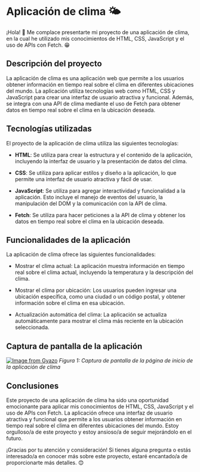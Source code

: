 # Aplicación de clima 🌤

¡Hola! 👋 Me complace presentarte mi proyecto de una aplicación de clima, en la cual he utilizado mis conocimientos de HTML, CSS, JavaScript y el uso de APIs con Fetch. 😁

## Descripción del proyecto

La aplicación de clima es una aplicación web que permite a los usuarios obtener información en tiempo real sobre el clima en diferentes ubicaciones del mundo. La aplicación utiliza tecnologías web como HTML, CSS y JavaScript para crear una interfaz de usuario atractiva y funcional. Además, se integra con una API de clima mediante el uso de Fetch para obtener datos en tiempo real sobre el clima en la ubicación deseada.

## Tecnologías utilizadas

El proyecto de la aplicación de clima utiliza las siguientes tecnologías:

- **HTML**: Se utiliza para crear la estructura y el contenido de la aplicación, incluyendo la interfaz de usuario y la presentación de datos del clima.

- **CSS**: Se utiliza para aplicar estilos y diseño a la aplicación, lo que permite una interfaz de usuario atractiva y fácil de usar.

- **JavaScript**: Se utiliza para agregar interactividad y funcionalidad a la aplicación. Esto incluye el manejo de eventos del usuario, la manipulación del DOM y la comunicación con la API de clima.

- **Fetch**: Se utiliza para hacer peticiones a la API de clima y obtener los datos en tiempo real sobre el clima en la ubicación deseada.

## Funcionalidades de la aplicación

La aplicación de clima ofrece las siguientes funcionalidades:

- Mostrar el clima actual: La aplicación muestra información en tiempo real sobre el clima actual, incluyendo la temperatura y la descripción del clima.

- Mostrar el clima por ubicación: Los usuarios pueden ingresar una ubicación específica, como una ciudad o un código postal, y obtener información sobre el clima en esa ubicación.

- Actualización automática del clima: La aplicación se actualiza automáticamente para mostrar el clima más reciente en la ubicación seleccionada.

## Captura de pantalla de la aplicación

[![Image from Gyazo](https://i.gyazo.com/5b3514ca8e488c2dc34e911bfbef8503.gif)](https://gyazo.com/5b3514ca8e488c2dc34e911bfbef8503)
*Figura 1: Captura de pantalla de la página de inicio de la aplicación de clima*



## Conclusiones

Este proyecto de una aplicación de clima ha sido una oportunidad emocionante para aplicar mis conocimientos de HTML, CSS, JavaScript y el uso de APIs con Fetch. La aplicación ofrece una interfaz de usuario atractiva y funcional que permite a los usuarios obtener información en tiempo real sobre el clima en diferentes ubicaciones del mundo. Estoy orgulloso/a de este proyecto y estoy ansioso/a de seguir mejorándolo en el futuro.

¡Gracias por tu atención y consideración! Si tienes alguna pregunta o estás interesado/a en conocer más sobre este proyecto, estaré encantado/a de proporcionarte más detalles. 😊


